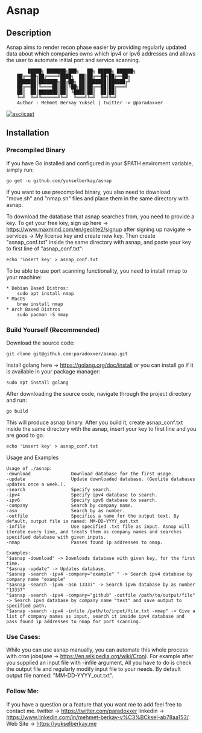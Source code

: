# Asnap

## Description
Asnap aims to render recon phase easier by providing regularly updated data about which companies owns which ipv4 or ipv6 addresses and allows the user to automate initial port and service scanning.
```
        █████╗ ███████╗███╗   ██╗ █████╗ ██████╗ 
	██╔══██╗██╔════╝████╗  ██║██╔══██╗██╔══██╗
	███████║███████╗██╔██╗ ██║███████║██████╔╝
	██╔══██║╚════██║██║╚██╗██║██╔══██║██╔═══╝ 
	██║  ██║███████║██║ ╚████║██║  ██║██║     
	╚═╝  ╚═╝╚══════╝╚═╝  ╚═══╝╚═╝  ╚═╝╚═╝     									
	Author : Mehmet Berkay Yuksel | twitter -> @paradoxxer
```


[![asciicast](https://asciinema.org/a/361001.svg)](https://asciinema.org/a/361001)


## Installation 
### Precompiled Binary

If you have Go installed and configured in your $PATH enviroment variable, simply run:
```
go get -u github.com/yukselberkay/asnap
```
If you want to use precompiled binary, you also need to download "move.sh" and "nmap.sh" files and place them in the same directory with asnap.

To download the database that asnap searches from, you need to provide a key. To get your free key, sign up here -> https://www.maxmind.com/en/geolite2/signup
after signing up navigate -> services -> My license key and create new key. Then create "asnap_conf.txt" inside the same directory with asnap, and paste your key to first line of "asnap_conf.txt":

```
echo 'insert key' > asnap_conf.txt 
```

To be able to use port scanning functionality, you need to install nmap to your machine:
```
* Debian Based Distros:
    sudo apt install nmap
* MacOS
    brew install nmap 
* Arch Based Distros
    sudo pacman -S nmap
```

### Build Yourself (Recommended)

Download the source code:
```
git clone git@github.com:paradoxxer/asnap.git
```

Install golang here -> https://golang.org/doc/install
or you can install go if it is available in your package manager:
```
sudo apt install golang
```
After downloading the source code, navigate through the project directory and run:
```
go build
```

This will produce asnap binary. After you build it, create asnap_conf.txt inside the same directory with the asnap, insert your key to first line and you are good to go.

```
echo 'insert key' > asnap_conf.txt 
```

Usage and Examples

```
Usage of ./asnap:
-download               Download database for the first usage.
-update                 Update downloaded database. (Geolite databases updates once a week.).
-search                 Specify search.
-ipv4                   Specify ipv4 database to search.
-ipv6                   Specify ipv6 database to search.
-company                Search by company name.
-asn                    Search by as number.
-outfile                Specifies a name for the output text. By default, output file is named: MM-DD-YYYY_out.txt
-infile                 Use specified .txt file as input. Asnap will iterate every line, and treats them as company names and searches specified database with given inputs.
-nmap                   Passes found ip addresses to nmap.

Examples:
"$asnap -download" -> Downloads database with given key, for the first time.
"$asnap -update" -> Updates database.
"$asnap -search -ipv4 -company="example" " -> Search ipv4 database by company name "example"
"$asnap -search -ipv6 -asn 13337" -> Search ipv6 database by as number "13337"
"$asnap -search -ipv4 -company="github" -outfile /path/to/output/file" -> Search ipv4 database by company name "test" and save output to specified path.
"$asnap -search -ipv4 -infile /path/to/input/file.txt -nmap" -> Give a list of company names as input, search it inside ipv4 database and pass found ip addresses to nmap for port scanning.
```

### Use Cases:
While you can use asnap manually, you can automate this whole process with cron jobs(see -> https://en.wikipedia.org/wiki/Cron). For example after you supplied an input file with -infile argument, All you have to do is check the output file and regularly modify input file to your needs. By default output file named: "MM-DD-YYYY_out.txt".



### Follow Me:
If you have a question or a feature that you want me to add feel free to contact me.
twitter -> https://twitter.com/paradoxxer
linkedin -> https://www.linkedin.com/in/mehmet-berkay-y%C3%BCksel-ab78aa153/ 
Web Site -> https://yukselberkay.me 
